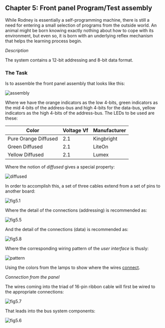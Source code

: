## Chapter 5: Front panel Program/Test assembly

While Rodney is essentially a self-programming machine, there is still a need for entering a small selection of programs from the outside world. An animal might be born knowing exactly nothing about how to cope with its environment, but even so, it is born with an underlying reflex mechanism that helps the learning process begin.

_Description_

The system contains a 12-bit addressing and 8-bit data format.

### The Task

Is to assemble the front panel assembly that looks like this:

![assembly](/build/5-front-panel/images/indicating-pattern.jpg)

Where we have the orange indicators as the low 4-bits, green indicators as the mid 4-bits of the address-bus and high 4-bits for the data-bus, yellow indicators as the high 4-bits of the address-bus. The LEDs to be used are these:

| Color                | Voltage Vf | Manufacturer |
|----------------------|------------|--------------|
| Pure Orange Diffused | 2.1        | Kingbright   |
| Green Diffused       | 2.1        | LiteOn       |
| Yellow Diffused      | 2.1        | Lumex        |

Where the notion of _diffused_ gives a special property:

![diffused](/tools/images/diffused.jpg)

In order to accomplish this, a set of three cables extend from a set of pins to another board:

![fig5.1](/build/5-front-panel/images/fig.5-1.png)

Where the detail of the connections (addressing) is recommended as:

![fig5.5](/build/5-front-panel/images/fig.5-5.png)

And the detail of the connections (data) is recommended as:

![fig5.8](/build/5-front-panel/images/fig.5-8.png)

Where the corresponding wiring pattern of the _user interface_ is thusly:

![pattern](/build/5-front-panel/interface/user-interface.png)

Using the colors from the lamps to show where the wires [connect](/tools/README.md).

_Connection from the panel_

The wires coming into the triad of 16-pin ribbon cable will first be wired to the appropriate connections:

![fig5.7](/build/5-front-panel/images/fig.5-7.png)

That leads into the bus system components:

![fig5.6](/build/5-front-panel/images/fig.5-6.png)